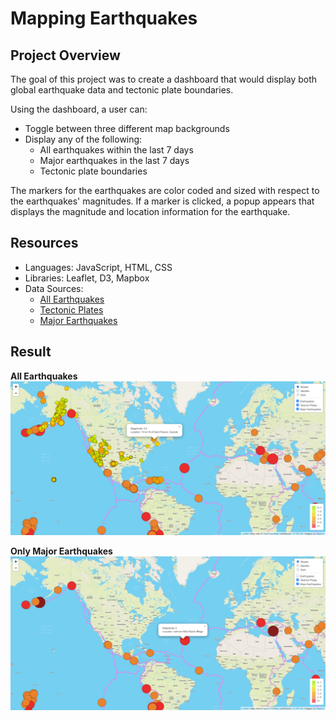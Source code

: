 # Mapping Earthquakes
## Project Overview
The goal of this project was to create a dashboard that would display both global earthquake data and tectonic plate boundaries. 

Using the dashboard, a user can:
- Toggle between three different map backgrounds
- Display any of the following:
    - All earthquakes within the last 7 days 
    - Major earthquakes in the last 7 days 
    - Tectonic plate boundaries

The markers for the earthquakes are color coded and sized with respect to the earthquakes' magnitudes. If a marker is clicked, a popup appears that displays the magnitude and location information for the earthquake. 

## Resources
- Languages: JavaScript, HTML, CSS
- Libraries: Leaflet, D3, Mapbox
- Data Sources: 
    - [All Earthquakes](https://earthquake.usgs.gov/earthquakes/feed/v1.0/summary/all_week.geojson) 
    - [Tectonic Plates](https://raw.githubusercontent.com/fraxen/tectonicplates/master/GeoJSON/PB2002_boundaries.json)
    - [Major Earthquakes](https://earthquake.usgs.gov/earthquakes/feed/v1.0/summary/4.5_week.geojson)

## Result
**All Earthquakes**  
![](Earthquake_Challenge/Resources/earthquake_map.png)   

**Only Major Earthquakes** 
![](Earthquake_Challenge/Resources/majorEQfinal_map.png)